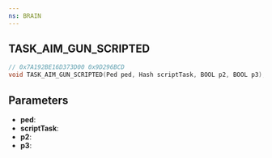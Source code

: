 ```yaml
---
ns: BRAIN
---
```

## TASK_AIM_GUN_SCRIPTED

```c
// 0x7A192BE16D373D00 0x9D296BCD
void TASK_AIM_GUN_SCRIPTED(Ped ped, Hash scriptTask, BOOL p2, BOOL p3);
```


## Parameters
* **ped**: 
* **scriptTask**: 
* **p2**: 
* **p3**: 

